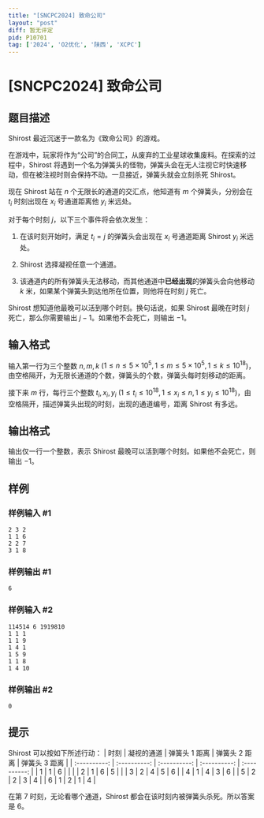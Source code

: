 ```yaml
---
title: "[SNCPC2024] 致命公司"
layout: "post"
diff: 暂无评定
pid: P10701
tag: ['2024', 'O2优化', '陕西', 'XCPC']
---
```

# [SNCPC2024] 致命公司
## 题目描述

Shirost 最近沉迷于一款名为《致命公司》的游戏。

在游戏中，玩家将作为“公司”的合同工，从废弃的工业星球收集废料。在探索的过程中，Shirost 将遇到一个名为弹簧头的怪物，弹簧头会在无人注视它时快速移动，但在被注视时则会保持不动。一旦接近，弹簧头就会立刻杀死 Shirost。

现在 Shirost 站在 $n$ 个无限长的通道的交汇点，他知道有 $m$ 个弹簧头，分别会在 $t_i$ 时刻出现在 $x_i$ 号通道距离他 $y_i$ 米远处。

对于每个时刻 $j$，以下三个事件将会依次发生：

1. 在该时刻开始时，满足 $t_i = j$ 的弹簧头会出现在  $x_i$ 号通道距离 Shirost $y_i$ 米远处。

2. Shirost 选择凝视任意一个通道。

3. 该通道内的所有弹簧头无法移动，而其他通道中**已经出现**的弹簧头会向他移动 $k$ 米，如果某个弹簧头到达他所在位置，则他将在时刻 $j$ 死亡。

Shirost 想知道他最晚可以活到哪个时刻。换句话说，如果 Shirost 最晚在时刻 $j$ 死亡，那么你需要输出 $j-1$。如果他不会死亡，则输出 $-1$。
## 输入格式

输入第一行为三个整数 $n,m,k$ ($1 \leq n \leq 5 \times 10^5, 1 \leq m \leq 5 \times 10^5, 1 \leq k \leq 10^{18}$)，由空格隔开，为无限长通道的个数，弹簧头的个数，弹簧头每时刻移动的距离。

接下来 $m$ 行，每行三个整数 $t_i,x_i,y_i$ ($1 \leq t_i \leq 10^{18}, 1 \leq x_i \leq n, 1 \leq y_i \leq 10^{18}$)，由空格隔开，描述弹簧头出现的时刻，出现的通道编号，距离 Shirost 有多远。

## 输出格式

输出仅一行一个整数，表示 Shirost 最晚可以活到哪个时刻。如果他不会死亡，则输出 $-1$。
## 样例

### 样例输入 #1
```
2 3 2
1 1 6
2 2 7
3 1 8

```
### 样例输出 #1
```
6

```
### 样例输入 #2
```
114514 6 1919810
1 1 1
1 1 9
1 4 1
1 5 9
1 1 8
1 4 10

```
### 样例输出 #2
```
0

```
## 提示



Shirost 可以按如下所述行动：
| 时刻 | 凝视的通道 | 弹簧头 $1$ 距离 | 弹簧头 $2$ 距离 |  弹簧头 $3$ 距离 |
| :----------: | :----------: | :----------: | :----------: | :----------: |
| 1 | 1 | 6 |  |  |
| 2 | 1 | 6 | 5 |  |
| 3 | 2 | 4 | 5 | 6 |
| 4 | 1 | 4 | 3 | 6 |
| 5 | 2 | 2 | 3 | 4 |
| 6 | 1 | 2 | 1 | 4 |

在第 $7$ 时刻，无论看哪个通道，Shirost 都会在该时刻内被弹簧头杀死。所以答案是 $6$。
